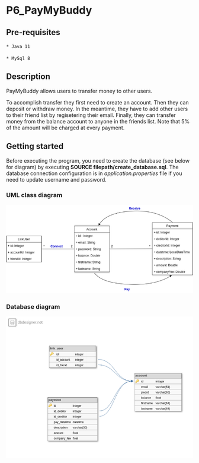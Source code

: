 # P6_PayMyBuddy

## Pre-requisites

    * Java 11

    * MySql 8

## Description

PayMyBuddy allows users to transfer money to other users. 

To accomplish transfer they first need to create an account. Then they can deposit or withdraw money.
In the meantime, they have to add other users to their friend list by regisetering their email.
Finally, they can transfer money from the balance account to anyone in the friends list.
Note that 5% of the amount will be charged at every payment.
     
## Getting started

Before executing the program, you need to create the database (see below for diagram) 
by executing **SOURCE filepath/create_database.sql**. The database connection configuration 
is in *application.properties* file if you need to update username and password.

### UML class diagram 
![Class diagram](./paymybuddyClass_diagram.png)

### Database diagram
![DB diagram](./paymybuddyBD_diagram.png)

